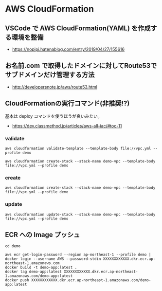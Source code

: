 # AWS CloudFormation


## VSCode で AWS CloudFormation(YAML) を作成する環境を整備

- https://nopipi.hatenablog.com/entry/2019/04/27/155616


## お名前.com で取得したドメインに対してRoute53でサブドメインだけ管理する方法

- http://developersnote.jp/aws/route53.html


## CloudFormationの実行コマンド(非推奨!?)

基本は deploy コマンドを使うほうが良いみたい。

- https://dev.classmethod.jp/articles/aws-all-iac/#toc-11


### validate

```
aws cloudformation validate-template --template-body file://vpc.yml --profile demo
```

```
aws cloudformation create-stack --stack-name demo-vpc --template-body file://vpc.yml --profile demo
```

### create

```
aws cloudformation create-stack --stack-name demo-vpc --template-body file://vpc.yml --profile demo
```

### update

```
aws cloudformation update-stack --stack-name demo-vpc --template-body file://vpc.yml --profile demo
```


## ECR への Image プッシュ

```
cd demo

aws ecr get-login-password --region ap-northeast-1 --profile demo | docker login --username AWS --password-stdin XXXXXXXXXXXX.dkr.ecr.ap-northeast-1.amazonaws.com
docker build -t demo-app:latest .
docker tag demo-app:latest XXXXXXXXXXXX.dkr.ecr.ap-northeast-1.amazonaws.com/demo-app:latest
docker push XXXXXXXXXXXX.dkr.ecr.ap-northeast-1.amazonaws.com/demo-app:latest
```

